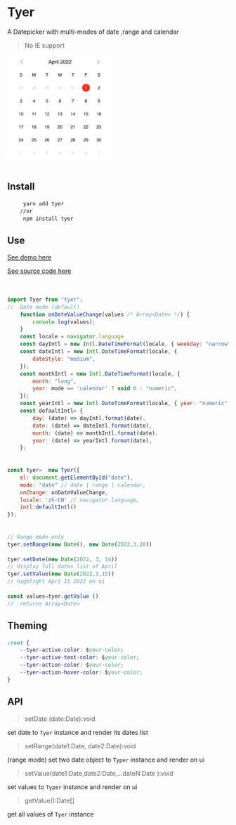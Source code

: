 # Tyer

A Datepicker with multi-modes of date ,range and calendar

> No IE support

<img src="./img.jpeg" width="240" style='display:block'/>
<br/>

## Install

```bash
     yarn add tyer
    //or
     npm install tyer
```

## Use

[See demo here](./index.html)

[See source code here](./tyer.js)

```js


import Tyer from "tyer";
//  Date mode (default)
    function onDateValueChange(values /* Array<Date> */) {
        console.log(values);
    }
    const locale = navigator.language
    const dayIntl = new Intl.DateTimeFormat(locale, { weekday: "narrow" });
	const dateIntl = new Intl.DateTimeFormat(locale, {
		dateStyle: "medium",
	});
	const monthIntl = new Intl.DateTimeFormat(locale, {
		month: "long",
		year: mode == 'calendar' ? void 0 : "numeric",
	});
	const yearIntl = new Intl.DateTimeFormat(locale, { year: "numeric" });
	const defaultIntl= {
		day: (date) => dayIntl.format(date),
		date: (date) => dateIntl.format(date),
		month: (date) => monthIntl.format(date),
		year: (date) => yearIntl.format(date),
	};


const tyer=  new Tyer({
	el: document.getElementById("date"),
	mode: "date" // date | range | calendar,
	onChange: onDateValueChange,
    locale: 'zh-CN' // navigator.language,
    intl:defaultIntl()
});


// Range mode only
tyer.setRange(new Date(), new Date(2022,3,20))

tyer.setDate(new Date(2022, 3, 14))
// display full dates list of April
tyer.setValue(new Date(2022,3,15))
// highlight Apri 15 2022 on ui

const values=tyer.getValue ()
//  returns Array<Date>

```

## Theming

```css
:root {
	--tyer-active-color: $your-color;
	--tyer-active-text-color: $your-color;
	--tyer-action-color: $your-color;
	--tyer-action-hover-color: $your-color;
}
```

## API

> setDate (date:Date):void

set date to `Tyer` instance and render its dates list

> setRange(date1:Date, date2:Date):void

(range mode) set two date object to `Typer` instance and render on ui

> setValue(date1:Date,date2:Date,...dateN:Date ):void

set values to `Typer` instance and render on ui

> getValue():Date[]

get all values of `Tyer` instance
